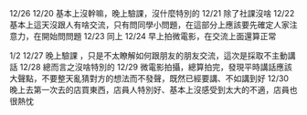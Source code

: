 12/26
12/20 基本上沒幹嘛，晚上驗課，沒什麼特別的
12/21 除了社課沒啥
12/22 基本上這天沒跟人有啥交流，只有問同學小問題，在這部分上應該要先確定人家注意力，在開始問問題
12/23 同上
12/24 早上拍微電影，在交流上面還算正常


1/2
12/27 晚上驗課 ，只是不太瞭解如何跟朋友的朋友交流，這次是採取不主動講話
12/28 總而言之沒啥特別的
12/29 微電影拍攝，總算拍完，發現平時講話應該大聲點，不要整天亂猜對方的想法而不發聲，既然已經要講、不如講到好
12/30 晚上去第一次去的店買東西，店員人特別好、基本上沒感受到太大的不適，店員也很熱忱
